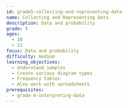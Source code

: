 ```yaml
---
id: grade5-collecting-and-representing-data
name: Collecting and Representing Data
description: Data and probability
grade: 5
ages:
  - 10
  - 11
focus: Data and probability
difficulty: medium
learning_objectives:
  - Understand samples
  - Create various diagram types
  - Frequency tables
  - Also work with spreadsheets
prerequisites:
  - grade-4-interpreting-data
---
```

